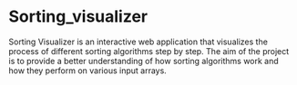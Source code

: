 # Sorting_visualizer
Sorting Visualizer is an interactive web application that visualizes the process of different sorting algorithms step by step. The aim of the project is to provide a better understanding of how sorting algorithms work and how they perform on various input arrays.
